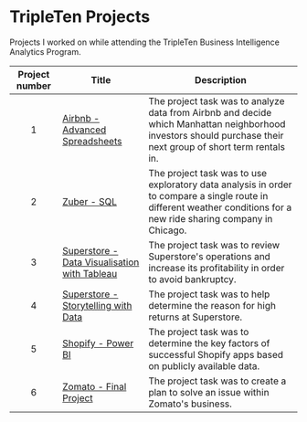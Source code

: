 # TripleTen Projects
Projects I worked on while attending the TripleTen Business Intelligence Analytics Program.


| Project number | Title | Description |
| :-----------: | ----------- |----------- |
| 1 | [Airbnb - Advanced Spreadsheets](https://github.com/erikacarlier/TripleTen-Projects/tree/f255dd932d96ff6e5d1aef0335af35b8f8d37135/Airbnb%20-%20Advanced%20Spreadsheets) | The project task was to analyze data from Airbnb and decide which Manhattan neighborhood investors should purchase their next group of short term rentals in. |
| 2 | [Zuber - SQL](https://github.com/erikacarlier/TripleTen-Projects/blob/95a39ebe0e0dfb289ee972a22edc98212da2c1bf/Zuber/Zuber.md) | The project task was to use exploratory data analysis in order to compare a single route in different weather conditions for a new ride sharing company in Chicago. |
| 3 | [Superstore - Data Visualisation with Tableau](https://github.com/erikacarlier/TripleTen-Projects/tree/47617439fcb7b08efc68a38a14d23811d03bbaa2/Superstore%20-%20Data%20Visualisation%20with%20Tableau) | The project task was to review Superstore's operations and increase its profitability in order to avoid bankruptcy. |
| 4 | [Superstore - Storytelling with Data](https://github.com/erikacarlier/TripleTen-Projects/tree/07679b3fe9f5d16fa67adcb7981b55ddb5c4452f/Superstore%20-%20Storytelling%20with%20Data) | The project task was to help determine the reason for high returns at Superstore. |
| 5 | [Shopify - Power BI](https://github.com/erikacarlier/TripleTen-Projects/tree/9e5e1cfc4459801edcee09c1204e1f41688848a5/Shopify%20-%20Power%20BI) | The project task was to determine the key factors of successful Shopify apps based on publicly available data. |
| 6 | [Zomato - Final Project](https://github.com/erikacarlier/TripleTen-Projects/tree/bbb83bcd0ae28310508bd51ac60df8d8eefaef08/Zomato) | The project task was to create a plan to solve an issue within Zomato's business. |
